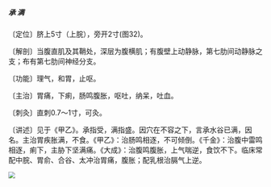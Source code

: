 ##### 承 满

〔定位〕脐上5寸（上脘），旁开2寸(图32)。

〔解剖〕当腹直肌及其鞘处，深层为腹横肌；有腹壁上动静脉，第七肋间动静脉之支；布有第七肋间神经分支。

〔功能〕理气，和胃，止呕。

〔主治〕胃痛，下痢，肠鸣腹胀，呕吐，纳呆，吐血。

〔刺灸〕直刺0.7〜1寸，可灸。

〔讲述〕见于《甲乙》。承指受，满指盛。因穴在不容之下，言承水谷已满，因名。主治胃疾胀满，不食。《甲乙》：治肠鸣相逐，不可倾倒。《千金》：治腹中雷鸣相逐，痢下，主胁下坚满痛。《大成》：治腹鸣腹胀，上气喘逆，食饮不下。临床常配中脘、胃俞、合谷、太冲治胃痛，腹胀；配乳根治膈气上逆。

<img src="img/图32.jpg" style="zoom:80%;" />
